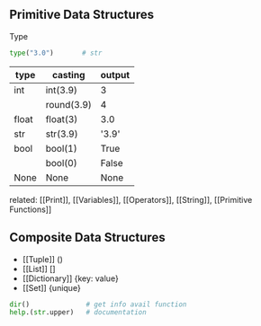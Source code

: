 ## Primitive Data Structures

Type
```python
type("3.0")       # str
```

| type  | casting    | output |
| ----- | ---------- | ------ |
| int   | int(3.9)   | 3      |
|       | round(3.9) | 4      |
| float | float(3)   | 3.0    |
| str   | str(3.9)   | '3.9'  |
| bool  | bool(1)    | True   |
|       | bool(0)    | False  |
| None  | None       | None   |
related: [[Print]], [[Variables]], [[Operators]], [[String]], [[Primitive Functions]]
## Composite Data Structures
- [[Tuple]] ()
- [[List]] []
- [[Dictionary]] {key: value}
- [[Set]] {unique}

```python
dir()              # get info avail function
help.(str.upper)   # documentation
```

